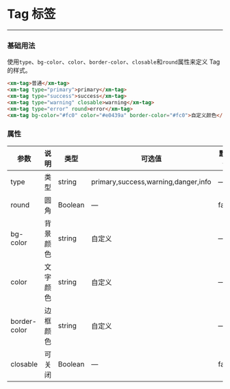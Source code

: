 # Tag 标签
----
### 基础用法
使用```type```、```bg-color```、```color```、```border-color```、```closable```和```round```属性来定义 Tag 的样式。
``` html
<xm-tag>普通</xm-tag>
<xm-tag type="primary">primary</xm-tag>
<xm-tag type="success">success</xm-tag>
<xm-tag type="warning" closable>warning</xm-tag>
<xm-tag type="error" round>error</xm-tag>
<xm-tag bg-color="#fc0" color="#e0439a" border-color="#fc0">自定义颜色</xm-tag>
```

### 属性
| 参数      | 说明    | 类型      | 可选值       | 默认值   |
|---------- |-------- |---------- |-------------  |-------- |
| type     | 类型   | string    |   primary,success,warning,danger,info |     —    |
| round     | 圆角   | Boolean  |    — | false   |
| bg-color     | 背景颜色   | string    | 自定义 |     —    |
| color     | 文字颜色   | string    |  自定义 |     —    |
| border-color     | 边框颜色   | string    |   自定义 |     —    |
| closable     | 可关闭   | Boolean  |    — | false   |